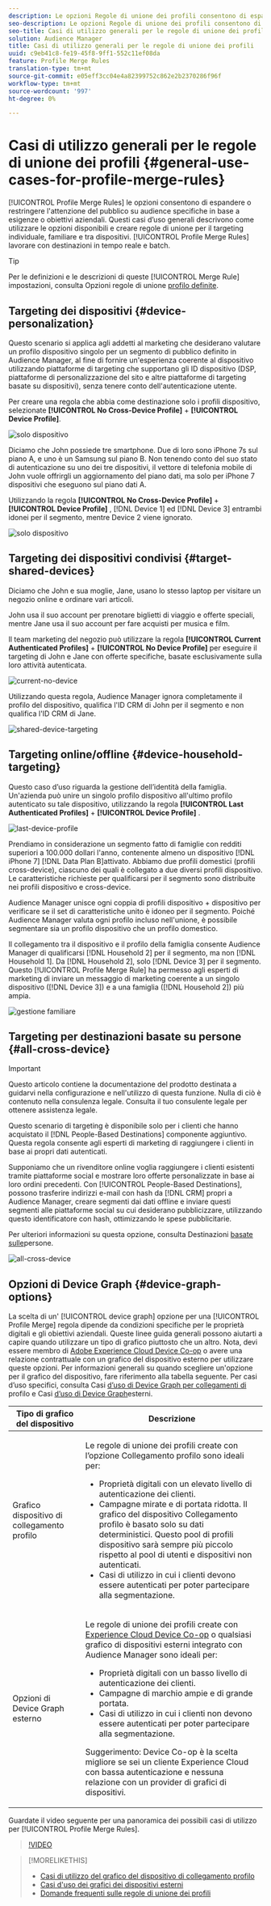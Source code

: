 ```yaml
---
description: Le opzioni Regole di unione dei profili consentono di espandere o rendere più mirati i tipi di pubblico in base a esigenze o obiettivi aziendali specifici. Questi casi d’uso generali descrivono come utilizzare le opzioni disponibili e creare regole di unione per il targeting individuale, familiare e tra dispositivi.
seo-description: Le opzioni Regole di unione dei profili consentono di espandere o rendere più mirati i tipi di pubblico in base a esigenze o obiettivi aziendali specifici. Questi casi d’uso generali descrivono come utilizzare le opzioni disponibili e creare regole di unione per il targeting individuale, familiare e tra dispositivi.
seo-title: Casi di utilizzo generali per le regole di unione dei profili
solution: Audience Manager
title: Casi di utilizzo generali per le regole di unione dei profili
uuid: c9eb41c8-fe19-45f8-9ff1-552c11ef08da
feature: Profile Merge Rules
translation-type: tm+mt
source-git-commit: e05eff3cc04e4a82399752c862e2b2370286f96f
workflow-type: tm+mt
source-wordcount: '997'
ht-degree: 0%

---
```



# Casi di utilizzo generali per le regole di unione dei profili {#general-use-cases-for-profile-merge-rules}

[!UICONTROL Profile Merge Rules] le opzioni consentono di espandere o restringere l&#39;attenzione del pubblico su audience specifiche in base a esigenze o obiettivi aziendali. Questi casi d’uso generali descrivono come utilizzare le opzioni disponibili e creare regole di unione per il targeting individuale, familiare e tra dispositivi. [!UICONTROL Profile Merge Rules] lavorare con destinazioni in tempo reale e batch.

>[!TIP]
>
>Per le definizioni e le descrizioni di queste [!UICONTROL Merge Rule] impostazioni, consulta Opzioni regole di unione [profilo definite](merge-rule-definitions.md).

## Targeting dei dispositivi {#device-personalization}

Questo scenario si applica agli addetti al marketing che desiderano valutare un profilo dispositivo singolo per un segmento di pubblico definito in  Audience Manager, al fine di fornire un&#39;esperienza coerente al dispositivo utilizzando piattaforme di targeting che supportano gli ID dispositivo (DSP, piattaforme di personalizzazione del sito e altre piattaforme di targeting basate su dispositivi), senza tenere conto dell&#39;autenticazione utente.

Per creare una regola che abbia come destinazione solo i profili dispositivo, selezionate **[!UICONTROL No Cross-Device Profile]** + **[!UICONTROL Device Profile]**.

![solo dispositivo](assets/device-only.png)

Diciamo che John possiede tre smartphone. Due di loro sono iPhone 7s sul piano A, e uno è un Samsung sul piano B. Non tenendo conto del suo stato di autenticazione su uno dei tre dispositivi, il vettore di telefonia mobile di John vuole offrirgli un aggiornamento del piano dati, ma solo per iPhone 7 dispositivi che eseguono sul piano dati A.

Utilizzando la regola **[!UICONTROL No Cross-Device Profile]** + **[!UICONTROL Device Profile]** , [!DNL Device 1] ed [!DNL Device 3] entrambi idonei per il segmento, mentre Device 2 viene ignorato.

![solo dispositivo](assets/device-management.png)

## Targeting dei dispositivi condivisi {#target-shared-devices}

Diciamo che John e sua moglie, Jane, usano lo stesso laptop per visitare un negozio online e ordinare vari articoli.

John usa il suo account per prenotare biglietti di viaggio e offerte speciali, mentre Jane usa il suo account per fare acquisti per musica e film.

Il team marketing del negozio può utilizzare la regola **[!UICONTROL Current Authenticated Profiles]** + **[!UICONTROL No Device Profile]** per eseguire il targeting di John e Jane con offerte specifiche, basate esclusivamente sulla loro attività autenticata.

![current-no-device](assets/current-no-device.png)

Utilizzando questa regola,  Audience Manager ignora completamente il profilo del dispositivo, qualifica l&#39;ID CRM di John per il segmento e non qualifica l&#39;ID CRM di Jane.

![shared-device-targeting](assets/shared-device-targeting.png)

## Targeting online/offline {#device-household-targeting}

Questo caso d’uso riguarda la gestione dell’identità della famiglia. Un&#39;azienda può unire un singolo profilo dispositivo all&#39;ultimo profilo autenticato su tale dispositivo, utilizzando la regola **[!UICONTROL Last Authenticated Profiles]** + **[!UICONTROL Device Profile]** .

![last-device-profile](assets/last-device-profile.png)

Prendiamo in considerazione un segmento fatto di famiglie con redditi superiori a 100.000 dollari l&#39;anno, contenente almeno un dispositivo [!DNL iPhone 7] [!DNL Data Plan B]attivato. Abbiamo due profili domestici (profili cross-device), ciascuno dei quali è collegato a due diversi profili dispositivo. Le caratteristiche richieste per qualificarsi per il segmento sono distribuite nei profili dispositivo e cross-device.

 Audience Manager unisce ogni coppia di profili dispositivo + dispositivo per verificare se il set di caratteristiche unito è idoneo per il segmento. Poiché  Audience Manager valuta ogni profilo incluso nell&#39;unione, è possibile segmentare sia un profilo dispositivo che un profilo domestico.

Il collegamento tra il dispositivo e il profilo della famiglia consente  Audience Manager di qualificarsi [!DNL Household 2] per il segmento, ma non [!DNL Household 1]. Da [!DNL Household 2], solo [!DNL Device 3] per il segmento. Questo [!UICONTROL Profile Merge Rule] ha permesso agli esperti di marketing di inviare un messaggio di marketing coerente a un singolo dispositivo ([!DNL Device 3]) e a una famiglia ([!DNL Household 2]) più ampia.

![gestione familiare](assets/household-management.png)

## Targeting per destinazioni basate su persone {#all-cross-device}

>[!IMPORTANT]
>
>Questo articolo contiene la documentazione del prodotto destinata a guidarvi nella configurazione e nell&#39;utilizzo di questa funzione. Nulla di ciò è contenuto nella consulenza legale. Consulta il tuo consulente legale per ottenere assistenza legale.

Questo scenario di targeting è disponibile solo per i clienti che hanno acquistato il [!DNL People-Based Destinations] componente aggiuntivo. Questa regola consente agli esperti di marketing di raggiungere i clienti in base ai propri dati autenticati.

Supponiamo che un rivenditore online voglia raggiungere i clienti esistenti tramite piattaforme social e mostrare loro offerte personalizzate in base ai loro ordini precedenti. Con [!UICONTROL People-Based Destinations], possono trasferire indirizzi e-mail con hash da [!DNL CRM] propri a  Audience Manager, creare segmenti dai dati offline e inviare questi segmenti alle piattaforme social su cui desiderano pubblicizzare, utilizzando questo identificatore con hash, ottimizzando le spese pubblicitarie.

Per ulteriori informazioni su questa opzione, consulta Destinazioni [basate sulle](../destinations/people-based-destinations-overview.md)persone.

![all-cross-device](assets/all-cross-device.png)

## Opzioni di Device Graph {#device-graph-options}

La scelta di un&#39; [!UICONTROL device graph] opzione per una [!UICONTROL Profile Merge] regola dipende da condizioni specifiche per le proprietà digitali e gli obiettivi aziendali. Queste linee guida generali possono aiutarti a capire quando utilizzare un tipo di grafico piuttosto che un altro. Nota, devi essere membro di [Adobe Experience Cloud Device Co-op](https://docs.adobe.com/content/help/en/device-co-op/using/home.html) o avere una relazione contrattuale con un grafico del dispositivo esterno per utilizzare queste opzioni. Per informazioni generali su quando scegliere un&#39;opzione per il grafico del dispositivo, fare riferimento alla tabella seguente. Per casi d’uso specifici, consulta Casi [d’uso di Device Graph per collegamenti di](profile-link-use-case.md) profilo e Casi [d’uso di Device Graph](external-graph-use-cases.md)esterni.

<table id="table_66D9152D4FF040A186003272D456625D"> 
 <thead> 
  <tr> 
   <th colname="col1" class="entry"> Tipo di grafico del dispositivo </th> 
   <th colname="col2" class="entry"> Descrizione </th> 
  </tr>
 </thead>
 <tbody> 
  <tr> 
   <td colname="col1"> <p><span class="wintitle"> Grafico dispositivo di collegamento profilo</span> </p> </td> 
   <td colname="col2"> <p><span class="wintitle"> Le regole di unione</span> dei profili create con l’opzione <span class="wintitle"> Collegamento</span> profilo sono ideali per: </p> <p> 
     <ul id="ul_FF44FA894BB2448887C8EDA9C8407EF9"> 
      <li id="li_E22505210C664FE6A9AA7C61244B36DA">Proprietà digitali con un elevato livello di autenticazione dei clienti. </li> 
      <li id="li_BE7112EE611E4DEB95B5C0A2852BFA97">Campagne mirate e di portata ridotta. Il grafico del dispositivo Collegamento <span class="wintitle"></span> profilo è basato solo su dati deterministici. Questo pool di profili dispositivo sarà sempre più piccolo rispetto al pool di utenti e dispositivi non autenticati. </li> 
      <li id="li_5FD9E936A72A4EFE80E694FA2E08E385">Casi di utilizzo in cui i clienti devono essere autenticati per poter partecipare alla segmentazione. </li> 
     </ul> </p> </td> 
  </tr> 
  <tr> 
   <td colname="col1"> <p>Opzioni di Device Graph esterno </p> </td> 
   <td colname="col2"> <p><span class="wintitle"> Le regole di unione</span> dei profili create con <a href="https://docs.adobe.com/content/help/en/device-co-op/using/about/overview.html" format="https" scope="external">  Experience Cloud Device Co-op</a> o qualsiasi grafico di dispositivi esterni integrato con <span class="keyword">  Audience Manager</span> sono ideali per: </p> <p> 
     <ul id="ul_D76D773988604A619FA4A3BF37F910F0"> 
      <li id="li_969A0755A9E34CBEB2F7331C137B9A26">Proprietà digitali con un basso livello di autenticazione dei clienti. </li> 
      <li id="li_AC78C8B4AD5340FFAC44FE851096C6A6">Campagne di marchio ampie e di grande portata. </li> 
      <li id="li_14AEC54CE34440889A3A36324EC6F497">Casi di utilizzo in cui i clienti non devono essere autenticati per poter partecipare alla segmentazione. </li> 
     </ul> </p> <p> <p>Suggerimento: Device Co-op <span class="keyword"> è la scelta migliore se sei un cliente Experience Cloud</span> <span class="keyword"></span>  con bassa autenticazione e nessuna relazione con un provider di grafici di dispositivi. </p> </p> </td> 
  </tr> 
 </tbody> 
</table>

Guardate il video seguente per una panoramica dei possibili casi di utilizzo per [!UICONTROL Profile Merge Rules].

>[!VIDEO](https://video.tv.adobe.com/v/28975/)

>[!MORELIKETHIS]
>
>* [Casi di utilizzo del grafico del dispositivo di collegamento profilo](profile-link-use-case.md)
>* [Casi d&#39;uso dei grafici dei dispositivi esterni](external-graph-use-cases.md)
>* [Domande frequenti sulle regole di unione dei profili](../../faq/faq-profile-merge.md)

